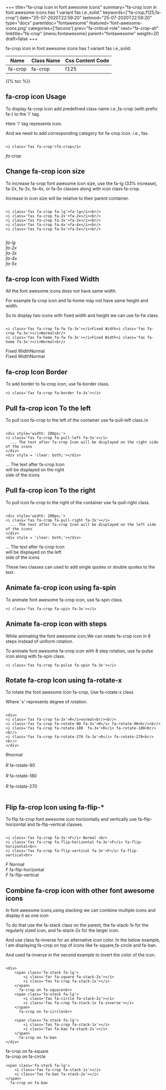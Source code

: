 +++
title="fa-crop icon in font awesome icons"
summary="fa-crop icon in font awesome icons has 1 variant fas i.e.,solid."
keywords=["fa-crop,f125,fa-crop"]
date="25-07-2020T22:59:20"
lastmod="25-07-2020T22:59:20"
type="docs"
parentdoc="fontawesome"
featured='font-awesome-icons.png'
categories=['faicons']
prev="fa-critical-role"
next="fa-crop-alt"
linktitle="fa-crop"
[menu.fontawesome]
parent="fontawesome"
weight=20
draft=false
+++


fa-crop icon in font awesome icons has 1 variant fas i.e.,solid.

<div class='table-responsive'><table class='table'><thead><tr><th>Name</th><th>Class Name</th><th>Css Content Code</th></tr></thead><tbody><tr><td>fa-crop</td><td>fa-crop</td><td>f125</td></tr></tbody></table></div>


{{% toc %}}


## fa-crop icon Usage

To display fa-crop icon add predefined class name i.e.,fa-crop (with prefix fa-) to the 'i' tag.

Here 'i' tag represents icon.

And we need to add corresponding category for fa-crop icon. i.e., fas.


```

<i class='fas fa-crop'>fa-crop</i>
```

<i class='fas fa-crop'>fa-crop</i>




## Change fa-crop icon size
To increase fa-crop font awesome icon size, use the fa-lg (33% increase), fa-2x, fa-3x, fa-4x, or fa-5x classes along with icon class fa-crop.

Increase in icon size will be relative to their parent container. 

```

<i class='fas fa-crop fa-lg'>fa-lg</i><br/>
<i class='fas fa-crop fa-2x'>fa-2x</i><br/>
<i class='fas fa-crop fa-3x'>fa-3x</i><br/>
<i class='fas fa-crop fa-4x'>fa-4x</i><br/>
<i class='fas fa-crop fa-5x'>fa-5x</i><br/>
            
```

<i class='fas fa-crop fa-lg'>fa-lg</i><br/>
<i class='fas fa-crop fa-2x'>fa-2x</i><br/>
<i class='fas fa-crop fa-3x'>fa-3x</i><br/>
<i class='fas fa-crop fa-4x'>fa-4x</i><br/>
<i class='fas fa-crop fa-5x'>fa-5x</i><br/>
            



## fa-crop Icon with Fixed Width 

All the font awesome icons does not have same width.

For example fa-crop icon and fa-home may not have same height and width.

So to display two icons with fixed width and height we can use fa-fw class.


```

<i class='fas fa-crop fa-fw fa-3x'></i>Fixed Width<i class='fas fa-crop fa-3x'></i>Normal<br/>
<i class='fas fa-home fa-fw fa-3x'></i>Fixed Width<i class='fas fa-home fa-3x'></i>Normal<br/>
```

<i class='fas fa-crop fa-fw fa-3x'></i>Fixed Width<i class='fas fa-crop fa-3x'></i>Normal<br/>
<i class='fas fa-home fa-fw fa-3x'></i>Fixed Width<i class='fas fa-home fa-3x'></i>Normal<br/>



## fa-crop Icon Border 

To add border to fa-crop icon, use fa-border class.


```
<i class='fas fa-crop fa-border fa-3x'></i>

```
<i class='fas fa-crop fa-border fa-3x'></i>





## Pull fa-crop icon To the left

To pull icon fa-crop to the left of the container use fa-pull-left class.\n

```

<div style='width: 200px;'>
<i class='fas fa-crop fa-pull-left fa-3x'></i>
  ... The text after fa-crop Icon will be displayed on the right side of the icons
</div>
<div style = 'clear: both;'></div>
```

<div style='width: 200px;'>
<i class='fas fa-crop fa-pull-left fa-3x'></i>
  ... The text after fa-crop Icon will be displayed on the right side of the icons
</div>
<div style = 'clear: both;'></div>




## Pull fa-crop icon To the right
To pull icon fa-crop to the right of the container use fa-pull-right class.

```

<div style='width: 200px;'>
<i class='fas fa-crop fa-pull-right fa-3x'></i>
  ... The text after fa-crop Icon will be displayed on the left side of the icons
</div>
<div style = 'clear: both;'></div>
```

<div style='width: 200px;'>
<i class='fas fa-crop fa-pull-right fa-3x'></i>
  ... The text after fa-crop Icon will be displayed on the left side of the icons
</div>
<div style = 'clear: both;'></div>

These two classes can used to add single quotes or double quotes to the text.


## Animate fa-crop icon using fa-spin
To animate font awesome fa-crop icon, use fa-spin class.

```
<i class='fas fa-crop fa-spin fa-3x'></i>
```
<i class='fas fa-crop fa-spin fa-3x'></i>




## Animate fa-crop icon with steps
While animating the font awesome icon,We can rotate fa-crop icon in 8 steps instead of uniform rotation.

To animate font awesome fa-crop icon with 8 step rotation, use fa-pulse icon along with fa-spin class.


```
<i class='fas fa-crop fa-pulse fa-spin fa-3x'></i>

```
<i class='fas fa-crop fa-pulse fa-spin fa-3x'></i>





## Rotate fa-crop Icon using fa-rotate-x
To rotate the font awesome icon fa-crop, Use fa-rotate-x class

Where 'x' represents degree of rotation.


```

<div>
<i class='fas fa-crop fa-3x'>R</i>normal<br/><br/>
<i class='fas fa-crop fa-rotate-90 fa-3x'>R</i> fa-rotate-90<br/><br/> 
<i class='fas fa-crop fa-rotate-180  fa-3x'>R</i> fa-rotate-180<br/><br/> 
<i class='fas fa-crop fa-rotate-270 fa-3x'>R</i> fa-rotate-270<br/><br/>
</div>
```

<div>
<i class='fas fa-crop fa-3x'>R</i>normal<br/><br/>
<i class='fas fa-crop fa-rotate-90 fa-3x'>R</i> fa-rotate-90<br/><br/> 
<i class='fas fa-crop fa-rotate-180  fa-3x'>R</i> fa-rotate-180<br/><br/> 
<i class='fas fa-crop fa-rotate-270 fa-3x'>R</i> fa-rotate-270<br/><br/>
</div>




## Flip fa-crop Icon using fa-flip-*
To flip fa-crop font awesome icon horizontally and vertically use fa-flip-horizontal and fa-flip-vertical classes. 

```

<i class='fas fa-crop fa-3x'>F</i> Normal <br>
<i class='fas fa-crop fa-flip-horizontal fa-3x'>F</i> fa-flip-horizontal<br>
<i class='fas fa-crop fa-flip-vertical fa-3x'>F</i> fa-flip-vertical<br>
```

<i class='fas fa-crop fa-3x'>F</i> Normal <br>
<i class='fas fa-crop fa-flip-horizontal fa-3x'>F</i> fa-flip-horizontal<br>
<i class='fas fa-crop fa-flip-vertical fa-3x'>F</i> fa-flip-vertical<br>




## Combine fa-crop icon with other font awesome icons
In font awesome icons,using stacking we can combine multiple icons and display it as one icon 

To do that use the fa-stack class on the parent, the fa-stack-1x for the regularly sized icon, and fa-stack-2x for the larger icon.

And use class fa-inverse for an alternative icon color. 
In the below example, I am displaying fa-crop on top of icons like fa-square,fa-circle and fa-ban.

And used fa-inverse in the second example to invert the color of the icon.

```

<div>
    <span class='fa-stack fa-lg'>
        <i class='far fa-square fa-stack-2x'></i>
        <i class='fas fa-crop fa-stack-1x'></i>
    </span>
      fa-crop on fa-square<br>
    <span class='fa-stack fa-lg'>
        <i class='fas fa-circle fa-stack-2x'></i>
        <i class='fas fa-crop fa-stack-1x fa-inverse'></i>
    </span>
      fa-crop on fa-circle<br>

    <span class='fa-stack fa-lg'>
        <i class='fas fa-crop fa-stack-1x'></i>
        <i class='fas fa-ban fa-stack-2x'></i>
    </span>
      fa-crop on fa-ban
</div>
```

<div>
    <span class='fa-stack fa-lg'>
        <i class='far fa-square fa-stack-2x'></i>
        <i class='fas fa-crop fa-stack-1x'></i>
    </span>
      fa-crop on fa-square<br>
    <span class='fa-stack fa-lg'>
        <i class='fas fa-circle fa-stack-2x'></i>
        <i class='fas fa-crop fa-stack-1x fa-inverse'></i>
    </span>
      fa-crop on fa-circle<br>

    <span class='fa-stack fa-lg'>
        <i class='fas fa-crop fa-stack-1x'></i>
        <i class='fas fa-ban fa-stack-2x'></i>
    </span>
      fa-crop on fa-ban
</div>






